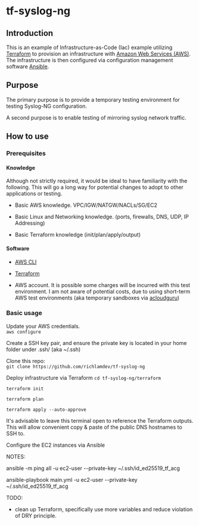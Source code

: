 # tf-syslog-ng

## Introduction

This is an example of Infrastructure-as-Code (Iac) example utilizing [Terraform](https://www.terraform.io/)
to provision an infrastructure with [Amazon Web Services (AWS)](https://aws.amazon.com/).
The infrastructure is then configured via configuration management software [Ansible](https://www.ansible.com/).

## Purpose

The primary purpose is to provide a temporary testing environment for testing Syslog-NG configuration.

A second purpose is to enable testing of mirroring syslog network traffic.

## How to use

### Prerequisites

#### Knowledge

Although not strictly required, it would be ideal to have familiarity with the following.
This will go a long way for potential changes to adopt to other applications or testing.

* Basic AWS knowledge.  VPC/IGW/NATGW/NACLs/SG/EC2

* Basic Linux and Networking knowledge. (ports, firewalls, DNS, UDP, IP Addressing)

* Basic Terraform knowledge (init/plan/apply/output)

#### Software

* [AWS CLI](https://docs.aws.amazon.com/cli/latest/userguide/getting-started-install.html)

* [Terraform](https://www.terraform.io/downloads)

* AWS account.  It is possible some charges will be incurred with this test environment.
I am not aware of potential costs, due to using short-term AWS test environments (aka temporary
sandboxes via [acloudguru](https://acloudguru.com/))

### Basic usage

Update your AWS credentials.\
```aws configure```

Create a SSH key pair, and ensure the private key is located in your home folder under .ssh/ (aka ~/.ssh)


Clone this repo:\
```git clone https://github.com/richlamdev/tf-syslog-ng```

Deploy infrastructure via Terraform
```cd tf-syslog-ng/terraform```

```terraform init```

```terraform plan```

```terraform apply --auto-approve```

It's advisable to leave this terminal open to reference the Terraform outputs.
This will allow convenient copy & paste of the public DNS hostnames to SSH to.

Configure the EC2 instances via Ansible






NOTES:

ansible -m ping all -u ec2-user --private-key ~/.ssh/id_ed25519_tf_acg

ansible-playbook main.yml -u ec2-user --private-key ~/.ssh/id_ed25519_tf_acg


TODO:

- clean up Terraform, specifically use more variables and reduce violation of DRY principle.
